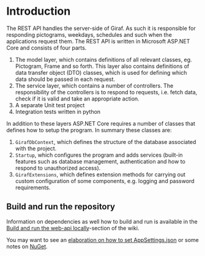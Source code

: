# Introduction

The REST API handles the server-side of Giraf. As such it is responsible for responding
pictograms, weekdays, schedules and such when the applications request them.
The REST API is written in Microsoft ASP.NET Core and consists of four parts.

1. The model layer, which contains definitions of all relevant classes, eg. Pictogram,
   Frame and so forth. This layer also contains definitions of data transfer object
   (DTO) classes, which is used for defining which data should be passed in each request.
1. The service layer, which contains a number of controllers. The responsibility
   of the controllers is to respond to requests, i.e. fetch data, check if it is
   valid and take an appropriate action.
1. A separate Unit test project
1. Integration tests written in python

In addition to these layers ASP.NET Core requires a number of classes that defines
how to setup the program. In summary these classes are:

1. ```GirafDbContext```, which defines the structure of the database associated
   with the project.
1. ```Startup```, which configures the program and adds services (built-in features
   such as database management, authentication and how to respond to unauthorized access).
1. ```GirafExtensions```, which defines extension methods for carrying out custom
   configuration of some components, e.g. logging and password requirements.

## Build and run the repository

Information on dependencies as well how to build and run is available in the
[Build and run the web-api locally](/docs/tutorial/BuildAndRunLocally.md)-section of the wiki.

You may want to see an [elaboration on how to set AppSettings.json](./ConnectionString.md)
or some notes on [NuGet](./NugetWithDotnetCore.md).

